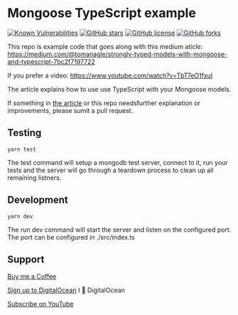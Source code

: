 # Mongoose TypeScript example

[![Known Vulnerabilities](https://snyk.io/test/github/tomanagle/Mongoose-TypeScript-example/badge.svg?targetFile=package.json)](https://snyk.io/test/github/tomanagle/Mongoose-TypeScript-example?targetFile=package.json)
[![GitHub stars](https://img.shields.io/github/stars/tomanagle/Mongoose-TypeScript-example.svg)](https://github.com/tomanagle/Mongoose-TypeScript-example/stargazers)
[![GitHub license](https://img.shields.io/github/license/tomanagle/Mongoose-TypeScript-example.svg)](https://github.com/tomanagle/Mongoose-TypeScript-example/blob/master/LICENCE)
[![GitHub forks](https://img.shields.io/github/forks/tomanagle/Mongoose-TypeScript-example.svg)](https://github.com/tomanagle/Mongoose-TypeScript-example/network)

This repo is example code that goes along with this medium aticle: https://medium.com/@tomanagle/strongly-typed-models-with-mongoose-and-typescript-7bc2f7197722

If you prefer a video: https://www.youtube.com/watch?v=TbT7eO1fxuI

The article explains how to use use TypeScript with your Mongoose models.

If something in [the article](https://medium.com/@tomanagle/strongly-typed-models-with-mongoose-and-typescript-7bc2f7197722) or this repo needsfurther explanation or improvements, please sumit a pull request.

## Testing

`yarn test`

The test command will setup a mongodb test server, connect to it, run your tests and the server will go through a teardown process to clean up all remaining listners.

## Development

`yarn dev`

The run dev command will start the server and listen on the configured port. The port can be configured in ./src/index.ts

## Support
[Buy me a Coffee](https://www.buymeacoffee.com/tomn)

[Sign up to DigitalOcean](https://m.do.co/c/1b74cb8c56f4) I 💖 DigitalOcean

[Subscribe on YouTube](https://www.youtube.com/channel/UClEEzwG7Tl3-8eY11Qytsog)
